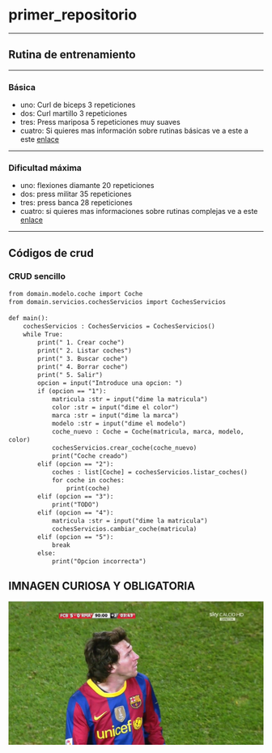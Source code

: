 # primer_repositorio
---
## Rutina de entrenamiento
---
### Básica
- uno: Curl de biceps 3 repeticiones
- dos: Curl martillo 3 repeticiones
- tres: Press mariposa 5 repeticiones muy suaves
- cuatro: Si quieres mas información sobre rutinas básicas ve a este a este [enlace](https://www.buff-academy.com/challenge-page/58b99aa7-547f-46fc-903a-5ecf38010b83?programId=58b99aa7-547f-46fc-903a-5ecf38010b83)
---
### Dificultad máxima
- uno: flexiones diamante 20 repeticiones
- dos: press militar 35 repeticiones
- tres: press banca 28 repeticiones
- cuatro: si quieres mas informaciones sobre rutinas complejas ve a este [enlace](https://www.buff-academy.com/challenge-page/782459a3-78c7-452b-859c-4397f8f5548f?programId=782459a3-78c7-452b-859c-4397f8f5548f)
---
## Códigos de crud
### CRUD sencillo
~~~
from domain.modelo.coche import Coche
from domain.servicios.cochesServicios import CochesServicios

def main():
    cochesServicios : CochesServicios = CochesServicios()
    while True:
        print(" 1. Crear coche")
        print(" 2. Listar coches")
        print(" 3. Buscar coche")
        print(" 4. Borrar coche")
        print(" 5. Salir")
        opcion = input("Introduce una opcion: ")
        if (opcion == "1"):
            matricula :str = input("dime la matricula")
            color :str = input("dime el color")
            marca :str = input("dime la marca")
            modelo :str = input("dime el modelo")
            coche_nuevo : Coche = Coche(matricula, marca, modelo, color)
            cochesServicios.crear_coche(coche_nuevo)
            print("Coche creado")           
        elif (opcion == "2"):
            coches : list[Coche] = cochesServicios.listar_coches()
            for coche in coches:
                print(coche)
        elif (opcion == "3"):
            print("TODO")
        elif (opcion == "4"):
            matricula :str = input("dime la matricula")
            cochesServicios.cambiar_coche(matricula)
        elif (opcion == "5"):
            break
        else:
            print("Opcion incorrecta")
~~~
## IMNAGEN CURIOSA Y OBLIGATORIA
![imagen](/imagenes/imagenn.jpg)
